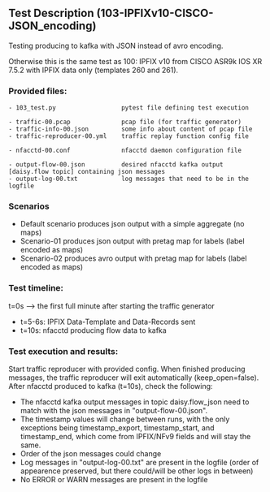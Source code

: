 ## Test Description (103-IPFIXv10-CISCO-JSON_encoding)

Testing producing to kafka with JSON instead of avro encoding.

Otherwise this is the same test as 100: IPFIX v10 from CISCO ASR9k IOS XR 7.5.2 with IPFIX data only (templates 260 and 261).

### Provided files:
```
- 103_test.py                  pytest file defining test execution

- traffic-00.pcap              pcap file (for traffic generator)
- traffic-info-00.json         some info about content of pcap file
- traffic-reproducer-00.yml    traffic replay function config file

- nfacctd-00.conf              nfacctd daemon configuration file

- output-flow-00.json          desired nfacctd kafka output [daisy.flow topic] containing json messages
- output-log-00.txt            log messages that need to be in the logfile
```

### Scenarios

- Default scenario produces json output with a simple aggregate (no maps)
- Scenario-01 produces json output with pretag map for labels (label encoded as maps)
- Scenario-02 produces avro output with pretag map for labels (label encoded as maps)

### Test timeline:

t=0s --> the first full minute after starting the traffic generator

- t=5-6s:   IPFIX Data-Template and Data-Records sent
- t=10s:    nfacctd producing flow data to kafka

### Test execution and results:

Start traffic reproducer with provided config. When finished producing messages, the traffic reproducer will exit automatically (keep_open=false). 
After nfacctd produced to kafka (t=10s), check the following:

- The nfacctd kafka output messages in topic daisy.flow_json need to match with the json messages in "output-flow-00.json". 
- The timestamp values will change between runs, with the only exceptions being timestamp_export, timestamp_start, and timestamp_end, which come from IPFIX/NFv9 fields and will stay the same.
- Order of the json messages could change
- Log messages in "output-log-00.txt" are present in the logfile (order of appearence preserved, but there could/will be other logs in between)
- No ERROR or WARN messages are present in the logfile
